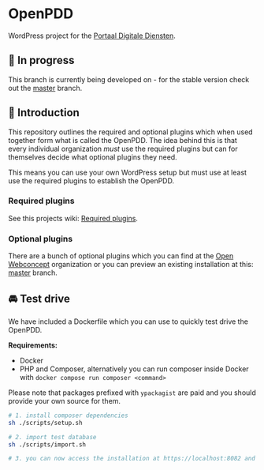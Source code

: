 # OpenPDD

WordPress project for the [Portaal Digitale Diensten](https://openwebconcept.nl/bouwblokken/).

## 🚨 In progress

This branch is currently being developed on - for the stable version check out the [master](https://github.com/OpenWebconcept/openpdd/blob/master/) branch.

## 👋 Introduction

This repository outlines the required and optional plugins which when used together form what is called the OpenPDD.
The idea behind this is that every individual organization *must* use the required plugins but can for themselves decide what optional plugins they need.

This means you can use your own WordPress setup but must use at least use the required plugins to establish the OpenPDD.

### Required plugins

See this projects wiki: [Required plugins](https://github.com/OpenWebconcept/openpdd/wiki/Required-plugins).

### Optional plugins

There are a bunch of optional plugins which you can find at the [Open Webconcept](https://github.com/OpenWebconcept) organization or you can preview an existing installation at this: [master](https://github.com/OpenWebconcept/openpdd/blob/master/) branch.

## 🚘 Test drive

We have included a Dockerfile which you can use to quickly test drive the OpenPDD.

**Requirements:**

- Docker
- PHP and Composer, alternatively you can run composer inside Docker with `docker compose run composer <command>`

Please note that packages prefixed with `ypackagist` are paid and you should provide your own source for them.

```sh
# 1. install composer dependencies
sh ./scripts/setup.sh

# 2. import test database
sh ./scripts/import.sh

# 3. you can now access the installation at https://localhost:8082 and the admin at https://localhost:8082/wp/wp-admin
```
